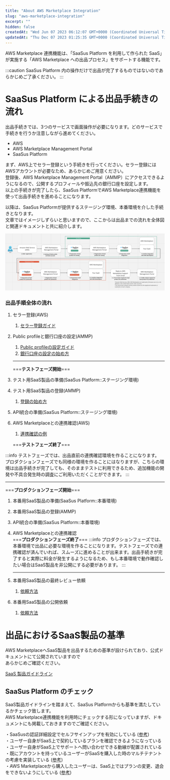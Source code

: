 ```yaml
---
title: "About AWS Marketplace Integration"
slug: "aws-marketplace-integration"
excerpt: ""
hidden: false
createdAt: "Wed Jun 07 2023 06:12:07 GMT+0000 (Coordinated Universal Time)"
updatedAt: "Thu Dec 07 2023 01:25:35 GMT+0000 (Coordinated Universal Time)"
---
```

AWS Marketplace 連携機能は、「SaaSus Platform を利用して作られた SaaS」が実施する「AWS Marketplace への出品プロセス」をサポートする機能です。

:::caution
SaaSus Platform 内の操作だけで出品が完了するものではないのであらかじめご了承ください。
:::

# SaaSus Platform による出品手続きの流れ

出品手続きでは、3つのサービスで画面操作が必要になります。どのサービスで手続きを行うか注意しながら進めてください。

- AWS
- AWS Marketplace Management Portal
- SaaSus Platform

まず、AWS上でセラー登録という手続きを行ってください。セラー登録にはAWSアカウントが必要なため、あらかじめご用意ください。  
登録後、AWS Marketplace Management Portal（AMMP）にアクセスできるようになるので、公開するプロフィールや振込先の銀行口座を設定します。  
以上の手続きが完了したら、SaaSus PlatformでAWS Marketplace連携機能を使って出品手続きを進めることになります。

以降は、SaaSus Platformが提供するステージング環境、本番環境を介した手続きとなります。  
文章ではイメージしずらいと思いますので、ここからは出品までの流れを全体図と関連ドキュメントと共に紹介します。

![the whole picture](/img/aws-marketplace-integration/the-whole-picture.png)



### 出品手順全体の流れ

1. セラー登録(AWS)
   1. [セラー登録ガイド](https://docs.saasus.io/docs/aws-marketplace-seller-registration-jp)

2. Public profileと銀行口座の設定(AMMP)

   1. [Public profileの設定ガイド](https://docs.saasus.io/docs/public-profile-settings-jp)
   2. [銀行口座の設定の始め方](https://docs.saasus.io/docs/tax-information-interview-jp)

   ***

   ===**テストフェーズ開始**===

3. テスト用SaaS製品の準備(SaaSus Platform::ステージング環境)

4. テスト用SaaS製品の登録(AMMP)
   1. [登録の始め方](https://docs.saasus.io/docs/product-submission-jp)

5. API統合の準備(SaaSus Platform::ステージング環境)

6. AWS Marketplaceとの連携確認(AWS)

   1. [連携確認の例](https://docs.saasus.io/docs/integration-test)

   ===**テストフェーズ終了**===

  :::info
  テストフェーズでは、出品直前の連携確認環境を作ることになります。  
  プロダクションフェーズでも同様の環境を作ることにはなりますが、こちらの環境は出品手続きが完了しても、そのままテストに利用できるため、追加機能の開発や不具合発生時の調査にご利用いただくことができます。
  :::
   ***

   ===**プロダクションフェーズ開始**===

1. 本番用SaaS製品の準備(SaaSus Platform::本番環境)

2. 本番用SaaS製品の登録(AMMP)

3. API統合の準備(SaaSus Platform::本番環境)

4.  AWS Marketplaceとの連携確認  
    ===**プロダクションフェーズ終了**===
    :::info
    プロダクションフェーズでは、本番環境で出品に必要な環境を作ることになります。テストフェーズでの連携確認が済んでいれば、スムーズに進めることが出来ます。出品手続きが完了すると実際に料金が発生するようになるため、もし本番環境で動作確認したい場合はSaaS製品を非公開にする必要があります。
    :::
    ***

5.  本番用SaaS製品の最終レビュー依頼
    1. [依頼方法](https://docs.saasus.io/docs/final-review-request)

6.  本番用SaaS製品の公開依頼
    1. [依頼方法](https://docs.saasus.io/docs/public-request)

# 出品におけるSaaS製品の基準

AWS MarketplaceへSaaS製品を出品するための基準が設けられており、公式ドキュメントにて公開されていますので  
あらかじめご確認ください。

[SaaS 製品ガイドライン](https://docs.aws.amazon.com/ja_jp/marketplace/latest/userguide/saas-guidelines.html)

## SaaSus Platform のチェック

SaaS製品ガイドラインを踏まえて、SaaSus Platformからも基準を満たしているかチェック致します。  
AWS Marketplace連携機能を利用時にチェックする形になっていますが、ドキュメントにも掲載しておきますのでご確認ください。

・SaaSusの認証詳細設定でセルフサインアップを有効にしている ([参考](https://docs.saasus.io/docs/self-up-setting))  
・ユーザー自身がSaaS上で契約しているプランを確認できるようになっている  
・ユーザー自身がSaaS上でサポートへ問い合わせできる動線が配置されている  
・既にアカウントを持っているユーザーがSaaSを購入した時のマルチテナントの考慮を実装している ([参考](https://docs.saasus.io/docs/embedding-products))  
・AWS Marketplaceから購入したユーザーは、SaaS上ではプランの変更、退会をできないようにしている ([参考](https://docs.saasus.io/docs/user-judgment-method))
